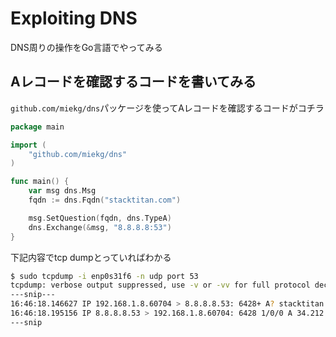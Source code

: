 # Exploiting DNS

DNS周りの操作をGo言語でやってみる

## Aレコードを確認するコードを書いてみる

`github.com/miekg/dns`パッケージを使ってAレコードを確認するコードがコチラ

```go
package main

import (
	"github.com/miekg/dns"
)

func main() {
	var msg dns.Msg
	fqdn := dns.Fqdn("stacktitan.com")

	msg.SetQuestion(fqdn, dns.TypeA)
	dns.Exchange(&msg, "8.8.8.8:53")
}
```

下記内容でtcp dumpとっていればわかる

```sh
$ sudo tcpdump -i enp0s31f6 -n udp port 53
tcpdump: verbose output suppressed, use -v or -vv for full protocol decode
---snip---
16:46:18.146627 IP 192.168.1.8.60704 > 8.8.8.8.53: 6428+ A? stacktitan.com. (32)
16:46:18.195156 IP 8.8.8.8.53 > 192.168.1.8.60704: 6428 1/0/0 A 34.212.50.84 (48)
---snip
```